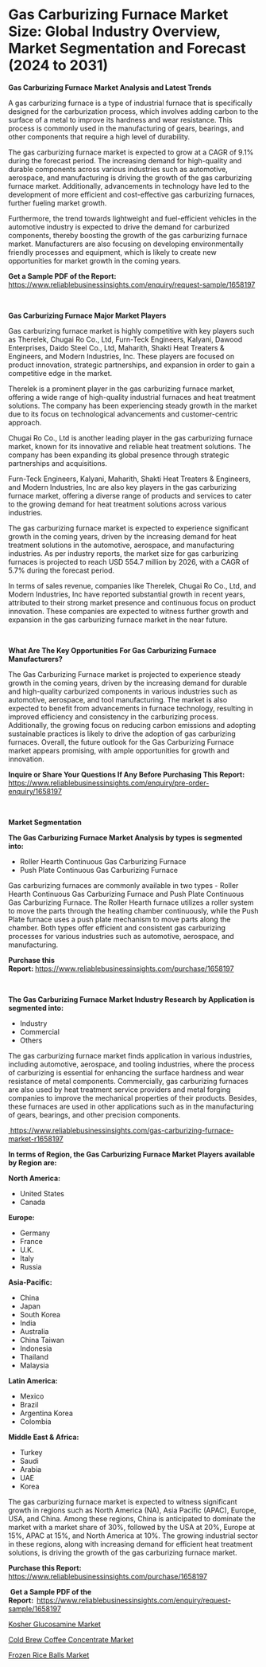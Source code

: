 <p><h1>Gas Carburizing Furnace Market Size: Global Industry Overview, Market Segmentation and Forecast (2024 to 2031)</h1></p><p><strong>Gas Carburizing Furnace Market Analysis and Latest Trends</strong></p>
<p><p>A gas carburizing furnace is a type of industrial furnace that is specifically designed for the carburization process, which involves adding carbon to the surface of a metal to improve its hardness and wear resistance. This process is commonly used in the manufacturing of gears, bearings, and other components that require a high level of durability.</p><p>The gas carburizing furnace market is expected to grow at a CAGR of 9.1% during the forecast period. The increasing demand for high-quality and durable components across various industries such as automotive, aerospace, and manufacturing is driving the growth of the gas carburizing furnace market. Additionally, advancements in technology have led to the development of more efficient and cost-effective gas carburizing furnaces, further fueling market growth.</p><p>Furthermore, the trend towards lightweight and fuel-efficient vehicles in the automotive industry is expected to drive the demand for carburized components, thereby boosting the growth of the gas carburizing furnace market. Manufacturers are also focusing on developing environmentally friendly processes and equipment, which is likely to create new opportunities for market growth in the coming years.</p></p>
<p><strong>Get a Sample PDF of the Report:&nbsp;</strong> <a href="https://www.reliablebusinessinsights.com/enquiry/request-sample/1658197">https://www.reliablebusinessinsights.com/enquiry/request-sample/1658197</a></p>
<p>&nbsp;</p>
<p><strong>Gas Carburizing Furnace Major Market Players</strong></p>
<p><p>Gas carburizing furnace market is highly competitive with key players such as Therelek, Chugai Ro Co., Ltd, Furn-Teck Engineers, Kalyani, Dawood Enterprises, Daido Steel Co., Ltd, Maharith, Shakti Heat Treaters & Engineers, and Modern Industries, Inc. These players are focused on product innovation, strategic partnerships, and expansion in order to gain a competitive edge in the market.</p><p>Therelek is a prominent player in the gas carburizing furnace market, offering a wide range of high-quality industrial furnaces and heat treatment solutions. The company has been experiencing steady growth in the market due to its focus on technological advancements and customer-centric approach.</p><p>Chugai Ro Co., Ltd is another leading player in the gas carburizing furnace market, known for its innovative and reliable heat treatment solutions. The company has been expanding its global presence through strategic partnerships and acquisitions.</p><p>Furn-Teck Engineers, Kalyani, Maharith, Shakti Heat Treaters & Engineers, and Modern Industries, Inc are also key players in the gas carburizing furnace market, offering a diverse range of products and services to cater to the growing demand for heat treatment solutions across various industries.</p><p>The gas carburizing furnace market is expected to experience significant growth in the coming years, driven by the increasing demand for heat treatment solutions in the automotive, aerospace, and manufacturing industries. As per industry reports, the market size for gas carburizing furnaces is projected to reach USD 554.7 million by 2026, with a CAGR of 5.7% during the forecast period.</p><p>In terms of sales revenue, companies like Therelek, Chugai Ro Co., Ltd, and Modern Industries, Inc have reported substantial growth in recent years, attributed to their strong market presence and continuous focus on product innovation. These companies are expected to witness further growth and expansion in the gas carburizing furnace market in the near future.</p></p>
<p>&nbsp;</p>
<p><strong>What Are The Key Opportunities For Gas Carburizing Furnace Manufacturers?</strong></p>
<p><p>The Gas Carburizing Furnace market is projected to experience steady growth in the coming years, driven by the increasing demand for durable and high-quality carburized components in various industries such as automotive, aerospace, and tool manufacturing. The market is also expected to benefit from advancements in furnace technology, resulting in improved efficiency and consistency in the carburizing process. Additionally, the growing focus on reducing carbon emissions and adopting sustainable practices is likely to drive the adoption of gas carburizing furnaces. Overall, the future outlook for the Gas Carburizing Furnace market appears promising, with ample opportunities for growth and innovation.</p></p>
<p><strong>Inquire or Share Your Questions If Any Before Purchasing This Report:</strong> <a href="https://www.reliablebusinessinsights.com/enquiry/pre-order-enquiry/1658197">https://www.reliablebusinessinsights.com/enquiry/pre-order-enquiry/1658197</a></p>
<p>&nbsp;</p>
<p><strong>Market Segmentation</strong></p>
<p><strong>The Gas Carburizing Furnace Market Analysis by types is segmented into:</strong></p>
<p><ul><li>Roller Hearth Continuous Gas Carburizing Furnace</li><li>Push Plate Continuous Gas Carburizing Furnace</li></ul></p>
<p><p>Gas carburizing furnaces are commonly available in two types - Roller Hearth Continuous Gas Carburizing Furnace and Push Plate Continuous Gas Carburizing Furnace. The Roller Hearth furnace utilizes a roller system to move the parts through the heating chamber continuously, while the Push Plate furnace uses a push plate mechanism to move parts along the chamber. Both types offer efficient and consistent gas carburizing processes for various industries such as automotive, aerospace, and manufacturing.</p></p>
<p><strong>Purchase this Report:&nbsp;</strong><a href="https://www.reliablebusinessinsights.com/purchase/1658197">https://www.reliablebusinessinsights.com/purchase/1658197</a></p>
<p>&nbsp;</p>
<p><strong>The Gas Carburizing Furnace Market Industry Research by Application is segmented into:</strong></p>
<p><ul><li>Industry</li><li>Commercial</li><li>Others</li></ul></p>
<p><p>The gas carburizing furnace market finds application in various industries, including automotive, aerospace, and tooling industries, where the process of carburizing is essential for enhancing the surface hardness and wear resistance of metal components. Commercially, gas carburizing furnaces are also used by heat treatment service providers and metal forging companies to improve the mechanical properties of their products. Besides, these furnaces are used in other applications such as in the manufacturing of gears, bearings, and other precision components.</p></p>
<p><a href="https://www.reliablebusinessinsights.com/gas-carburizing-furnace-market-r1658197">&nbsp;https://www.reliablebusinessinsights.com/gas-carburizing-furnace-market-r1658197</a></p>
<p><strong>In terms of Region, the Gas Carburizing Furnace Market Players available by Region are:</strong></p>
<p>
    <p> <strong> North America: </strong>
        <ul>
            <li>United States</li>
            <li>Canada</li>
        </ul>
        </p> 
    <p> <strong> Europe: </strong>
        <ul>
            <li>Germany</li>
            <li>France</li>
            <li>U.K.</li>
            <li>Italy</li>
            <li>Russia</li>
        </ul>
        </p> 
    <p> <strong> Asia-Pacific: </strong>
        <ul>
            <li>China</li>
            <li>Japan</li>
            <li>South Korea</li>
            <li>India</li>
            <li>Australia</li>
            <li>China Taiwan</li>
            <li>Indonesia</li>
            <li>Thailand</li>
            <li>Malaysia</li>
        </ul>
        </p> 
    <p> <strong> Latin America: </strong>
        <ul>
            <li>Mexico</li>
            <li>Brazil</li>
            <li>Argentina Korea</li>
            <li>Colombia</li>
        </ul>
        </p> 
    <p> <strong> Middle East & Africa: </strong>
        <ul>
            <li>Turkey</li>
            <li>Saudi</li>
            <li>Arabia</li>
            <li>UAE</li>
            <li>Korea</li>
        </ul>
    </p>
    </p>
<p><p>The gas carburizing furnace market is expected to witness significant growth in regions such as North America (NA), Asia Pacific (APAC), Europe, USA, and China. Among these regions, China is anticipated to dominate the market with a market share of 30%, followed by the USA at 20%, Europe at 15%, APAC at 15%, and North America at 10%. The growing industrial sector in these regions, along with increasing demand for efficient heat treatment solutions, is driving the growth of the gas carburizing furnace market.</p></p>
<p><strong>Purchase this Report: </strong><a href="https://www.reliablebusinessinsights.com/purchase/1658197">https://www.reliablebusinessinsights.com/purchase/1658197</a></p>
<p>&nbsp;<strong>Get a Sample PDF of the Report:&nbsp;&nbsp;</strong><a href="https://www.reliablebusinessinsights.com/enquiry/request-sample/1658197">https://www.reliablebusinessinsights.com/enquiry/request-sample/1658197</a></p>
<p><strong></strong></p>
<p><p><a href="https://github.com/anwarsahrul281/Market-Research-Report-List-1/blob/main/kosher-glucosamine-market.md">Kosher Glucosamine Market</a></p><p><a href="https://github.com/qdaxyrhp12/Market-Research-Report-List-1/blob/main/cold-brew-coffee-concentrate-market.md">Cold Brew Coffee Concentrate Market</a></p><p><a href="https://github.com/LiamDavis60/Market-Research-Report-List-1/blob/main/frozen-rice-balls-market.md">Frozen Rice Balls Market</a></p></p>
